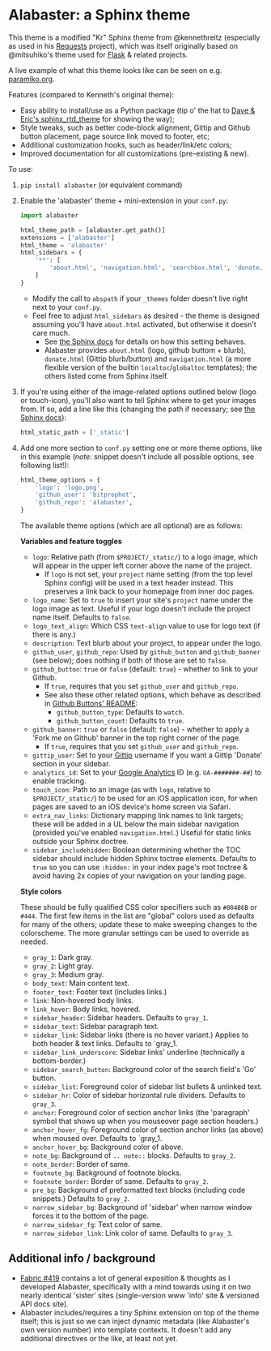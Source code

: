 # Alabaster: a Sphinx theme

This theme is a modified "Kr" Sphinx theme from @kennethreitz (especially as
used in his [Requests](https://python-requests.org) project), which was itself
originally based on @mitsuhiko's theme used for
[Flask](http://flask.pocoo.org/) & related projects.

A live example of what this theme looks like can be seen on e.g.
[paramiko.org](http://paramiko.org).

Features (compared to Kenneth's original theme):

* Easy ability to install/use as a Python package (tip o' the hat to [Dave &
  Eric's sphinx_rtd_theme](https://github.com/snide/sphinx_rtd_theme) for
  showing the way);
* Style tweaks, such as better code-block alignment, Gittip and Github button
  placement, page source link moved to footer, etc;
* Additional customization hooks, such as header/link/etc colors;
* Improved documentation for all customizations (pre-existing & new).

To use:

1. `pip install alabaster` (or equivalent command)
1. Enable the 'alabaster' theme + mini-extension in your `conf.py`:

   ```python
   import alabaster

   html_theme_path = [alabaster.get_path()]
   extensions = ['alabaster']
   html_theme = 'alabaster'
   html_sidebars = {
       '**': [
           'about.html', 'navigation.html', 'searchbox.html', 'donate.html',
       ]
   }
   ```

    * Modify the call to `abspath` if your `_themes` folder doesn't live right
    next to your `conf.py`.
    * Feel free to adjust `html_sidebars` as desired - the theme is designed
    assuming you'll have `about.html` activated, but otherwise it doesn't care
    much.
        * See [the Sphinx
        docs](http://sphinx-doc.org/config.html#confval-html_sidebars) for
        details on how this setting behaves.
        * Alabaster provides `about.html` (logo, github buttom + blurb),
        `donate.html` (Gittip blurb/button) and `navigation.html` (a more
        flexible version of the builtin `localtoc`/`globaltoc` templates); the
        others listed come from Sphinx itself.

1. If you're using either of the image-related options outlined below (logo or
   touch-icon), you'll also want to tell Sphinx where to get your images from.
   If so, add a line like this (changing the path if necessary; see [the Sphinx
   docs](http://sphinx-doc.org/config.html?highlight=static#confval-html_static_path)):

   ```python
   html_static_path = ['_static']
   ```

1. Add one more section to `conf.py` setting one or more theme options, like in
   this example (*note*: snippet doesn't include all possible options, see
   following list!):

   ```python
   html_theme_options = {
       'logo': 'logo.png',
       'github_user': 'bitprophet',
       'github_repo': 'alabaster',
   }
   ```

   The available theme options (which are all optional) are as follows:

   **Variables and feature toggles**

   * `logo`: Relative path (from `$PROJECT/_static/`) to a logo image, which
   will appear in the upper left corner above the name of the project.
      * If `logo` is not set, your `project` name setting (from the top level
      Sphinx config) will be used in a text header instead. This preserves a
      link back to your homepage from inner doc pages.
   * `logo_name`: Set to `true` to insert your site's `project` name under the
   logo image as text. Useful if your logo doesn't include the project name
   itself. Defaults to `false`.
   * `logo_text_align`: Which CSS `text-align` value to use for logo text (if
   there is any.)
   * `description`: Text blurb about your project, to appear under the logo.
   * `github_user`, `github_repo`: Used by `github_button` and `github_banner`
   (see below); does nothing if both of those are set to `false`.
   * `github_button`: `true` or `false` (default: `true`) - whether to link to
   your Github.
       * If `true`, requires that you set `github_user` and `github_repo`.
       * See also these other related options, which behave as described
   in [Github Buttons' README](https://github.com/mdo/github-buttons#usage):
          * `github_button_type`: Defaults to `watch`.
          * `github_button_count`: Defaults to `true`.
   * `github_banner`: `true` or `false` (default: `false`) - whether to apply a
   'Fork me on Github' banner in the top right corner of the page.
       * If `true`, requires that you set `github_user` and `github_repo`.
   * `gittip_user`: Set to your [Gittip](https://gittip.com) username if you
   want a Gittip 'Donate' section in your sidebar.
   * `analytics_id`: Set to your [Google
   Analytics](http://www.google.com/analytics/) ID (e.g. `UA-#######-##`) to
   enable tracking.
   * `touch_icon`: Path to an image (as with `logo`, relative to
   `$PROJECT/_static/`) to be used for an iOS application icon, for when pages
   are saved to an iOS device's home screen via Safari.
   * `extra_nav_links`: Dictionary mapping link names to link targets; these
   will be added in a UL below the main sidebar navigation (provided you've
   enabled `navigation.html`.) Useful for static links outside your Sphinx
   doctree.
   * `sidebar_includehidden`: Boolean determining whether the TOC sidebar
   should include hidden Sphinx toctree elements. Defaults to `true` so you can
   use `:hidden:` in your index page's root toctree & avoid having 2x copies of
   your navigation on your landing page.

   **Style colors**

   These should be fully qualified CSS color specifiers such as `#004B6B` or
   `#444`. The first few items in the list are "global" colors used as defaults
   for many of the others; update these to make sweeping changes to the
   colorscheme. The more granular settings can be used to override as needed.

   * `gray_1`: Dark gray.
   * `gray_2`: Light gray.
   * `gray_3`: Medium gray.
   * `body_text`: Main content text.
   * `footer_text`: Footer text (includes links.)
   * `link`: Non-hovered body links.
   * `link_hover`: Body links, hovered.
   * `sidebar_header`: Sidebar headers. Defaults to `gray_1`.
   * `sidebar_text`: Sidebar paragraph text.
   * `sidebar_link`: Sidebar links (there is no hover variant.) Applies to both
   header & text links. Defaults to `gray_1.
   * `sidebar_link_underscore`: Sidebar links' underline (technically a
   bottom-border.)
   * `sidebar_search_button`: Background color of the search field's 'Go'
   button.
   * `sidebar_list`: Foreground color of sidebar list bullets & unlinked text.
   * `sidebar_hr`: Color of sidebar horizontal rule dividers. Defaults to
   `gray_3`.
   * `anchor`: Foreground color of section anchor links (the 'paragraph' symbol
   that shows up when you mouseover page section headers.)
   * `anchor_hover_fg`: Foreground color of section anchor links (as above)
   when moused over. Defaults to `gray_1.
   * `anchor_hover_bg`: Background color of above.
   * `note_bg`: Background of `.. note::` blocks. Defaults to `gray_2`.
   * `note_border`: Border of same.
   * `footnote_bg`: Background of footnote blocks.
   * `footnote_border`: Border of same. Defaults to `gray_2`.
   * `pre_bg`: Background of preformatted text blocks (including code
   snippets.) Defaults to `gray_2`.
   * `narrow_sidebar_bg`: Background of 'sidebar' when narrow window forces it
   to the bottom of the page.
   * `narrow_sidebar_fg`: Text color of same.
   * `narrow_sidebar_link`: Link color of same. Defaults to `gray_3`.

## Additional info / background

* [Fabric #419](https://github.com/fabric/fabric/issues/419) contains a lot of
  general exposition & thoughts as I developed Alabaster, specifically with a
  mind towards using it on two nearly identical 'sister' sites (single-version
  www 'info' site & versioned API docs site).
* Alabaster includes/requires a tiny Sphinx extension on top of the theme
  itself; this is just so we can inject dynamic metadata (like Alabaster's own
  version number) into template contexts. It doesn't add any additional
  directives or the like, at least not yet.
